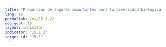 ```yaml
---
title: "Proporción de lugares importantes para la diversidad biológica terrestre y del agua dulce que constituyen áreas protegidas, desglosada por tipo de ecosistema"
lang: es
permalink: /es/15-1-2/
sdg_goal: 15
layout: indicator
indicator: "15.1.2"
target_id: "15.1"
---
```


